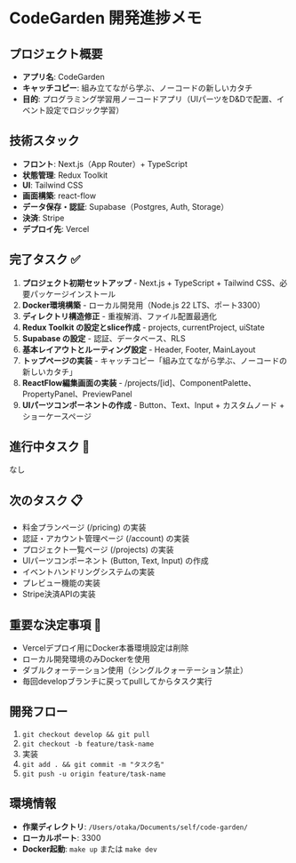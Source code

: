 # CodeGarden 開発進捗メモ

## プロジェクト概要
- **アプリ名**: CodeGarden
- **キャッチコピー**: 組み立てながら学ぶ、ノーコードの新しいカタチ
- **目的**: プログラミング学習用ノーコードアプリ（UIパーツをD&Dで配置、イベント設定でロジック学習）

## 技術スタック
- **フロント**: Next.js（App Router）+ TypeScript
- **状態管理**: Redux Toolkit
- **UI**: Tailwind CSS
- **画面構築**: react-flow
- **データ保存・認証**: Supabase（Postgres, Auth, Storage）
- **決済**: Stripe
- **デプロイ先**: Vercel

## 完了タスク ✅
1. **プロジェクト初期セットアップ** - Next.js + TypeScript + Tailwind CSS、必要パッケージインストール
2. **Docker環境構築** - ローカル開発用（Node.js 22 LTS、ポート3300）
3. **ディレクトリ構造修正** - 重複解消、ファイル配置最適化
4. **Redux Toolkit の設定とslice作成** - projects, currentProject, uiState
5. **Supabase の設定** - 認証、データベース、RLS
6. **基本レイアウトとルーティング設定** - Header, Footer, MainLayout
7. **トップページの実装** - キャッチコピー「組み立てながら学ぶ、ノーコードの新しいカタチ」
8. **ReactFlow編集画面の実装** - /projects/[id]、ComponentPalette、PropertyPanel、PreviewPanel
9. **UIパーツコンポーネントの作成** - Button、Text、Input + カスタムノード + ショーケースページ

## 進行中タスク 🔄
なし

## 次のタスク 📋
- 料金プランページ (/pricing) の実装
- 認証・アカウント管理ページ (/account) の実装  
- プロジェクト一覧ページ (/projects) の実装
- UIパーツコンポーネント (Button, Text, Input) の作成
- イベントハンドリングシステムの実装
- プレビュー機能の実装
- Stripe決済APIの実装

## 重要な決定事項 📝
- Vercelデプロイ用にDocker本番環境設定は削除
- ローカル開発環境のみDockerを使用
- ダブルクォーテーション使用（シングルクォーテーション禁止）
- 毎回developブランチに戻ってpullしてからタスク実行

## 開発フロー
1. `git checkout develop && git pull`
2. `git checkout -b feature/task-name`
3. 実装
4. `git add . && git commit -m "タスク名"`
5. `git push -u origin feature/task-name`

## 環境情報
- **作業ディレクトリ**: `/Users/otaka/Documents/self/code-garden/`
- **ローカルポート**: 3300
- **Docker起動**: `make up` または `make dev`